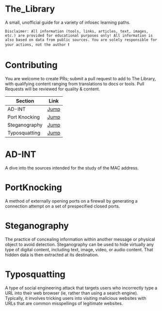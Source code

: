 # The_Library

A small, unofficial guide for a variety of infosec learning paths. 

    Disclaimer: All information (tools, links, articles, text, images, etc.) are provided for educational purposes only! All information is also based on data from public sources. You are solely responsible for your actions, not the author ❗️


# Contributing

You are welcome to create PRs; submit a pull request to add to The Library, with qualifying content ranging from translations to docs or tools. 
Pull Requests will be reviewed for quality & content. 



| Section                                   | Link                                                                                                   |
|-------------------------------------------|--------------------------------------------------------------------------------------------------------|
| AD-INT                                    | [Jump](https://github.com/GNYniamh/The_Library#AD-INT)                                                 |
| Port Knocking                             | [Jump](https://github.com/GNYniamh/The_Library#PortKnocking)                                           |
| Steganography                             | [Jump](https://github.com/GNYniamh/The_Library#Steganography)                                          |
| Typosquatting                             | [Jump](https://github.com/GNYniamh/The_Library#Typosquatting)                                          |


# AD-INT

A dive into the sources intended for the study of the MAC address.




# PortKnocking

A method of externally opening ports on a firewall by generating a connection attempt on a set of prespecified closed ports.






# Steganography

The practice of concealing information within another message or physical object to avoid detection. 
Steganography can be used to hide virtually any type of digital content, including text, image, video, or audio content. 
That hidden data is then extracted at its destination.






# Typosquatting 

A type of social engineering attack that targets users who incorrectly type a URL into their web browser (ie, rather than using a search engine). 
Typically, it involves tricking users into visiting malicious websites with URLs that are common misspellings of legitimate websites.
